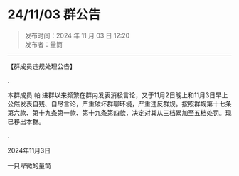 # 24/11/03 群公告

> 发布时间：2024 年 11 月 03 日 12:20  
  发布者：量筒

---

【群成员违规处理公告】

.

本群成员 帕 进群以来频繁在群内发表消极言论，又于11月2日晚上和11月3日早上公然发表自残、自尽言论，严重破坏群聊环境，严重违反群规。按照群规第十七条第六款、第十九条第一款、第十九条第四款，决定对其从三档累加至五档处罚。现已移出本群。

.

2024年11月3日

一只卑微的量筒
